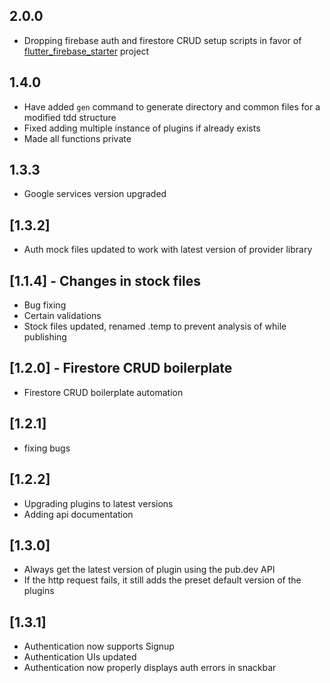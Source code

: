 ## 2.0.0
* Dropping firebase auth and firestore CRUD setup scripts in favor of [flutter_firebase_starter](https://github.com/lohanidamodar/flutter_firebase_starter) project

## 1.4.0
* Have added `gen` command to generate directory and common files for a modified tdd structure
* Fixed adding multiple instance of plugins if already exists
* Made all functions private

## 1.3.3
* Google services version upgraded

## [1.3.2]
* Auth mock files updated to work with latest version of provider library

## [1.1.4] - Changes in stock files
* Bug fixing
* Certain validations
* Stock files updated, renamed .temp to prevent analysis of while publishing

## [1.2.0] - Firestore CRUD boilerplate
* Firestore CRUD boilerplate automation

## [1.2.1]
* fixing bugs

## [1.2.2]
* Upgrading plugins to latest versions
* Adding api documentation

## [1.3.0]
* Always get the latest version of plugin using the pub.dev API
* If the http request fails, it still adds the preset default version of the plugins

## [1.3.1]
* Authentication now supports Signup
* Authentication UIs updated
* Authentication now properly displays auth errors in snackbar
